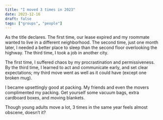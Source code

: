 ```yaml
---
title: "I moved 3 times in 2023"
date: 2023-12-16
draft: false
tags: ["groups", "people"]
---
```

As the title declares. The first time, our lease expired and my roommate wanted to live in a different neighborhood. The second time, just one month later, I needed a better place to sleep than the second floor overlooking the highway. The third time, I took a job in another city.

The first time, I suffered chaos by my procrastination and permissiveness. By the third time, I learned to act and communicate early, and set clear expectations; my third move went as well as it could have (except one broken mug).

I became upsettingly good at packing. My friends and even the movers complimented my packing. Get yourself some vacuum bags, extra cardboard boxes, and moving blankets.

Though young adults move a lot, 3 times in the same year feels almost obscene, doesn’t it?
